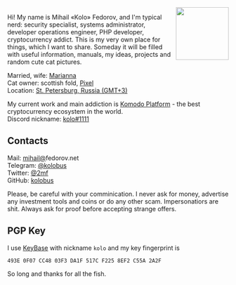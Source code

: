 <img align="right" width="120" height="120" src="https://user-images.githubusercontent.com/2559459/57902025-11b11900-7870-11e9-94b9-a9d9c6ef5c5c.jpg">

Hi! My name is Mihail «Kolo» Fedorov, and I'm typical nerd: security specialist, systems administrator, developer operations engineer, PHP developer, cryptocurrency addict. This is my very own place for things, which I want to share. Someday it will be filled with useful information, manuals, my ideas, projects and random cute cat pictures.

Married, wife: [Marianna](https://fedorova.net)  
Cat owner: scottish fold, [Pixel](https://user-images.githubusercontent.com/2559459/57902173-b92e4b80-7870-11e9-82e2-aa8ed27cbcbd.jpg)  
Location: [St. Petersburg, Russia (GMT+3)](https://en.wikipedia.org/wiki/Saint_Petersburg)

My current work and main addiction is [Komodo Platform](https://komodoplatform.com) - the best cryptocurrency ecosystem in the world.  
Discord nickname: [kolo#1111](https://komodoplatform.com/discord)

## Contacts

Mail: [mihail@](https://fedorov.net/)fedorov.net  
Telegram: [@kolobus](https://t.me/kolobus)  
Twitter: [@2mf](https://twitter.com/2mf)  
GitHub: [kolobus](https://github.com/kolobus)

Please, be careful with your comminication. I never ask for money, advertise any investment tools and coins  or do any other scam. Impersonatiors are shit. Always ask for proof before accepting strange offers.

## PGP Key

I use [KeyBase](https://keybase.io/kolo/) with nickname `kolo` and my key fingerprint is  
```
493E 0F07 CC48 03F3 DA1F 517C F225 8EF2 C55A 2A2F
```

So long and thanks for all the fish.

